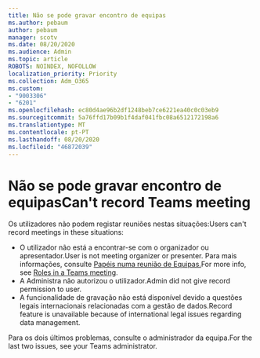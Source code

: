 ```yaml
---
title: Não se pode gravar encontro de equipas
ms.author: pebaum
author: pebaum
manager: scotv
ms.date: 08/20/2020
ms.audience: Admin
ms.topic: article
ROBOTS: NOINDEX, NOFOLLOW
localization_priority: Priority
ms.collection: Adm_O365
ms.custom:
- "9003306"
- "6201"
ms.openlocfilehash: ec80d4ae96b2df1248beb7ce6221ea40c0c03eb9
ms.sourcegitcommit: 5a76ffd17b09b1f4daf041fbc08a6512172198a6
ms.translationtype: MT
ms.contentlocale: pt-PT
ms.lasthandoff: 08/20/2020
ms.locfileid: "46872039"
---
```

# <a name="cant-record-teams-meeting"></a><span data-ttu-id="c91cb-102">Não se pode gravar encontro de equipas</span><span class="sxs-lookup"><span data-stu-id="c91cb-102">Can't record Teams meeting</span></span>

<span data-ttu-id="c91cb-103">Os utilizadores não podem registar reuniões nestas situações:</span><span class="sxs-lookup"><span data-stu-id="c91cb-103">Users can't record meetings in these situations:</span></span>  

- <span data-ttu-id="c91cb-104">O utilizador não está a encontrar-se com o organizador ou apresentador.</span><span class="sxs-lookup"><span data-stu-id="c91cb-104">User is not meeting organizer or presenter.</span></span> <span data-ttu-id="c91cb-105">Para mais informações, consulte [Papéis numa reunião de Equipas.](https://support.microsoft.com/office/roles-in-a-teams-meeting-c16fa7d0-1666-4dde-8686-0a0bfe16e019)</span><span class="sxs-lookup"><span data-stu-id="c91cb-105">For more info, see [Roles in a Teams meeting](https://support.microsoft.com/office/roles-in-a-teams-meeting-c16fa7d0-1666-4dde-8686-0a0bfe16e019).</span></span>
- <span data-ttu-id="c91cb-106">A Administra não autorizou o utilizador.</span><span class="sxs-lookup"><span data-stu-id="c91cb-106">Admin did not give record permission to user.</span></span>
- <span data-ttu-id="c91cb-107">A funcionalidade de gravação não está disponível devido a questões legais internacionais relacionadas com a gestão de dados.</span><span class="sxs-lookup"><span data-stu-id="c91cb-107">Record feature is unavailable because of international legal issues regarding data management.</span></span>

<span data-ttu-id="c91cb-108">Para os dois últimos problemas, consulte o administrador da equipa.</span><span class="sxs-lookup"><span data-stu-id="c91cb-108">For the last two issues, see your Teams administrator.</span></span>